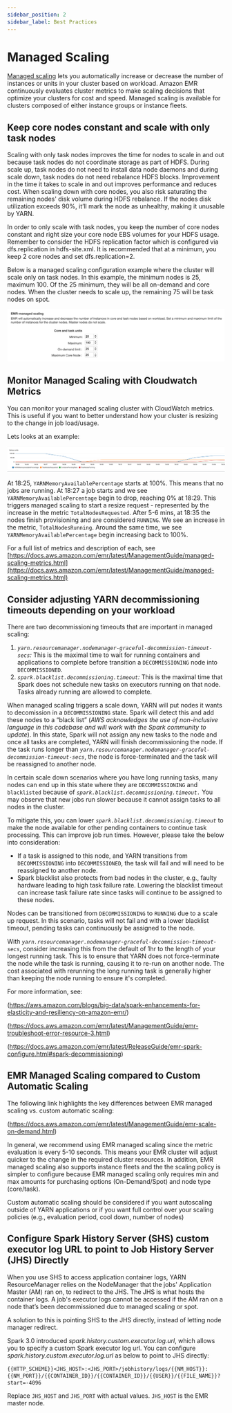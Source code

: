 ```yaml
---
sidebar_position: 2
sidebar_label: Best Practices
---
```


# Managed Scaling

[Managed scaling](https://docs.aws.amazon.com/emr/latest/ManagementGuide/emr-managed-scaling.html) lets you automatically increase or decrease the number of instances or units in your cluster based on workload. Amazon EMR continuously evaluates cluster metrics to make scaling decisions that optimize your clusters for cost and speed. Managed scaling is available for clusters composed of either instance groups or instance fleets.

## Keep core nodes constant and scale with only task nodes

Scaling with only task nodes improves the time for nodes to scale in and out because task nodes do not coordinate storage as part of HDFS. During scale up, task nodes do not need to install data node daemons and during scale down, task nodes do not need rebalance HDFS blocks. Improvement in the time it takes to scale in and out improves performance and reduces cost. When scaling down with core nodes, you also risk saturating the remaining nodes' disk volume during HDFS rebalance. If the nodes disk utilization exceeds 90%, it’ll mark the node as unhealthy, making it unusable by YARN.

In order to only scale with task nodes, you keep the number of core nodes constant and right size your core node EBS volumes for your HDFS usage. Remember to consider the HDFS replication factor which is configured via dfs.replication in hdfs-site.xml. It is recommended that at a minimum, you keep 2 core nodes and set dfs.replication=2.

Below is a managed scaling configuration example where the cluster will scale only on task nodes. In this example, the minimum nodes is 25, maximum 100. Of the 25 minimum, they will be all on-demand and core nodes. When the cluster needs to scale up, the remaining 75 will be task nodes on spot.

![BP - 1](images/bp-1.png)

## Monitor Managed Scaling with Cloudwatch Metrics

You can monitor your managed scaling cluster with CloudWatch metrics. This is useful if you want to better understand how your cluster is resizing to the change in job load/usage.

Lets looks at an example:

![!BP - 2](images/bp-3.png)

At 18:25, `YARNMemoryAvailablePercentage` starts at 100%. This means that no jobs are running. At 18:27 a job starts and we see `YARNMemoryAvailablePercentage` begin to drop, reaching 0% at 18:29. This triggers managed scaling to start a resize request - represented by the increase in the metric `TotalNodesRequested`. After 5-6 mins, at 18:35 the nodes finish provisioning and are considered `RUNNING`. We see an increase in the metric, `TotalNodesRunning`. Around the same time, we see `YARNMemoryAvailablePercentage` begin increasing back to 100%.

For a full list of metrics and description of each, see
[https://docs.aws.amazon.com/emr/latest/ManagementGuide/managed-scaling-metrics.html](https://docs.aws.amazon.com/emr/latest/ManagementGuide/managed-scaling-metrics.html)

## Consider adjusting YARN decommissioning timeouts depending on your workload

There are two decommissioning timeouts that are important in managed scaling:

1. *`yarn.resourcemanager.nodemanager-graceful-decommission-timeout-secs`:* This is the maximal time to wait for running containers and applications to complete before transition a `DECOMMISSIONING` node into `DECOMMISSIONED`.
2. *`spark.blacklist.decommissioning.timeout`:* This is the maximal time that Spark does not schedule new tasks on executors running on that node. Tasks already running are allowed to complete.

When managed scaling triggers a scale down, YARN will put nodes it wants to decomission in a `DECOMMISSIONING` state. Spark will detect this and add these nodes to a “black list” (_AWS acknowledges the use of non-inclusive language in this codebase and will work with the Spark community to update_). In this state, Spark will not assign any new tasks to the node and once all tasks are completed, YARN will finish decommissioning the node. If the task runs longer than *`yarn.resourcemanager.nodemanager-graceful-decommission-timeout-secs`*, the node is force-terminated and the task will be reassigned to another node.

In certain scale down scenarios where you have long running tasks, many nodes can end up in this state where they are `DECOMMISSIONING` and `blacklisted` because of *`spark.blacklist.decommissioning.timeout.`* You may observe that new jobs run slower because it cannot assign tasks to all nodes in the cluster.

To mitigate this, you can lower *`spark.blacklist.decommissioning.timeout`* to make the node available for other pending containers to continue task processing. This can improve job run times. However, please take the below into consideration:

* If a task is assigned to this node, and YARN transitions from `DECOMMISSIONING` into `DECOMMISSIONED`, the task will fail and will need to be reassigned to another node.
* Spark blacklist also protects from bad nodes in the cluster, e.g., faulty hardware leading to high task failure rate. Lowering the blacklist timeout can increase task failure rate since tasks will continue to be assigned to these nodes.

Nodes can be transitioned from `DECOMMISSIONING` to `RUNNING` due to a scale up request. In this scenario, tasks will not fail and with a lower blacklist timeout, pending tasks can continuously be assigned to the node.

With *`yarn.resourcemanager.nodemanager-graceful-decommission-timeout-secs`*, consider increasing this from the default of 1hr to the length of your longest running task. This is to ensure that YARN does not force-terminate the node while the task is running, causing it to re-run on another node. The cost associated with rerunning the long running task is generally higher than keeping the node running to ensure it's completed.

For more information, see:

(https://aws.amazon.com/blogs/big-data/spark-enhancements-for-elasticity-and-resiliency-on-amazon-emr/)

(https://docs.aws.amazon.com/emr/latest/ManagementGuide/emr-troubleshoot-error-resource-3.html)

(https://docs.aws.amazon.com/emr/latest/ReleaseGuide/emr-spark-configure.html#spark-decommissioning)

## EMR Managed Scaling compared to Custom Automatic Scaling

The following link highlights the key differences between EMR managed scaling vs. custom automatic scaling:

(https://docs.aws.amazon.com/emr/latest/ManagementGuide/emr-scale-on-demand.html)

In general, we recommend using EMR managed scaling since the metric evaluation is every 5-10 seconds. This means your EMR cluster will adjust quicker to the change in the required cluster resources. In addition, EMR managed scaling also supports instance fleets and the the scaling policy is simpler to configure because EMR managed scaling only requires min and max amounts for purchasing options (On-Demand/Spot) and node type (core/task).

Custom automatic scaling should be considered if you want autoscaling outside of YARN applications or if you want full control over your scaling policies (e.g., evaluation period, cool down, number of nodes)

## Configure Spark History Server (SHS) custom executor log URL to point to Job History Server (JHS) Directly

When you use SHS to access application container logs, YARN ResourceManager relies on the NodeManager that the jobs' Application Master (AM) ran on, to redirect to the JHS. The JHS is what hosts the container logs. A job's executor logs cannot be accessed if the AM ran on a node that’s been decommissioned due to managed scaling or spot.

A solution to this is pointing SHS to the JHS directly, instead of letting node manager redirect.

Spark 3.0 introduced *spark.history.custom.executor.log.url*, which allows you to specify a custom Spark executor log url.
You can configure *spark.history.custom.executor.log.url* as below to point to JHS directly:

```
{{HTTP_SCHEME}}<JHS_HOST>:<JHS_PORT>/jobhistory/logs/{{NM_HOST}}:{{NM_PORT}}/{{CONTAINER_ID}}/{{CONTAINER_ID}}/{{USER}}/{{FILE_NAME}}?start=-4096
```

Replace `JHS_HOST` and `JHS_PORT` with actual values. `JHS_HOST` is the EMR master node.
